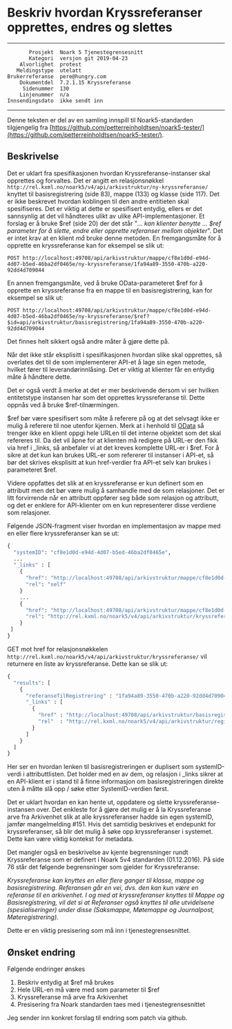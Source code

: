 Beskriv hvordan Kryssreferanser opprettes, endres og slettes
============================================================

 ------------------  ---------------------------------
           Prosjekt  Noark 5 Tjenestegrensesnitt
           Kategori  versjon git 2019-04-23
        Alvorlighet  protest
       Meldingstype  utelatt
    Brukerreferanse  pere@hungry.com
        Dokumentdel  7.2.1.15 Kryssreferanse
         Sidenummer  130
        Linjenummer  n/a
    Innsendingsdato  ikke sendt inn
 ------------------  ---------------------------------

Denne teksten er del av en samling innspill til Noark5-standarden
tilgjengelig fra
[https://github.com/petterreinholdtsen/noark5-tester/](https://github.com/petterreinholdtsen/noark5-tester/).

Beskrivelse
-----------

Det er uklart fra spesifikasjonen hvordan Kryssreferanse-instanser
skal opprettes og forvaltes. Det er angitt en relasjonsnøkkel
`http://rel.kxml.no/noark5/v4/api/arkivstruktur/ny-kryssreferanse/`
knyttet til basisregistrering (side 83), mappe (133) og klasse (side
117). Det er ikke beskrevet hvordan koblingen til den andre entitieten
skal spesifiseres. Det er viktig at dette er spesifisert entydig,
ellers er det sannsynlig at det vil håndteres ulikt av ulike
API-implementasjoner.  Et forslag er å bruke $ref (side 20) der det
står "*... kan klienter benytte ... $ref parameter for å slette, endre
eller opprette referanser mellom objekter*".  Det er intet krav at en
klient *må* bruke denne metoden.  En fremgangsmåte for å opprette en
kryssreferanse kan for eksempel se slik ut:


```
POST http://localhost:49708/api/arkivstruktur/mappe/cf8e1d0d-e94d-4d07-b5ed-46ba2df0465e/ny-kryssreferanse/1fa94a89-3550-470b-a220-92dd4d709044
```

En annen fremgangsmåte, ved å bruke OData-parameteret $ref for å
opprette en kryssreferanse fra en mappe til en basisregistrering, kan
for eksempel se slik ut:

```
POST http://localhost:49708/api/arkivstruktur/mappe/cf8e1d0d-e94d-4d07-b5ed-46ba2df0465e/ny-kryssreferanse/$ref?$id=api/arkivstruktur/basisregistrering/1fa94a89-3550-470b-a220-92dd4d709044
```

Det finnes helt sikkert også andre måter å gjøre dette på. 

Når det ikke står eksplisitt i spesifikasjonen hvordan slike skal
opprettes, så overlates det til de som implementerer API-et å lage sin
egen metode, hvilket fører til leverandørinnlåsing.  Det er viktig at
klienter får en entydig måte å håndtere dette.

Det er også verdt å merke at det er mer beskrivende dersom vi ser
hvilken entitetstype instansen har som det opprettes kryssreferanse
til.  Dette oppnås ved å bruke $ref-tilnærmingen.

$ref bør være spesifisert som måte å referere på og at det selvsagt
ikke er mulig å referere til noe utenfor kjernen.  Merk at i henhold
til
[OData](http://docs.oasis-open.org/odata/odata/v4.0/errata03/os/complete/part2-url-conventions/odata-v4.0-errata03-os-part2-url-conventions-complete.html#_Toc453752345)
så trenger ikke en klient oppgi hele URLen til det interne objektet
som det skal refereres til.  Da det vil åpne for at klienten må redigere
på URL-er den fikk via href i \_links, så anbefaler vi at det kreves
komplette URL-er i $ref.  For å sikre at det kun kan brukes URL-er
som refererer til instanser i API-et, så bør det skrives eksplisitt at
kun href-verdier fra API-et selv kan brukes i parameteret $ref.

Videre oppfattes det slik at en kryssreferanse er kun definert som en
attributt men det bør være mulig å samhandle med de som relasjoner.
Det er litt forvirrende når en attributt oppfører seg både som
relasjon og attributt, og det er enklere for API-klienter om en kun
representerer disse verdiene som relasjoner.

Følgende JSON-fragment viser hvordan en implementasjon av mappe med en
eller flere kryssreferanser kan se ut:

```Python
{
  "systemID": "cf8e1d0d-e94d-4d07-b5ed-46ba2df0465e",
  ...
  "_links" : [
    {
      "href": "http://localhost:49708/api/arkivstruktur/mappe/cf8e1d0d-e94d-4d07-b5ed-46ba2df0465e/",
      "rel": "self"
    }
    ...
    {
      "href": "http://localhost:49708/api/arkivstruktur/mappe/cf8e1d0d-e94d-4d07-b5ed-46ba2df0465e/kryssreferanse",
      "rel": "http://rel.kxml.no/noark5/v4/api/arkivstruktur/kryssreferanse/"
    }
 ]
}
```

GET mot href for relasjonsnøkkelen
`http://rel.kxml.no/noark5/v4/api/arkivstruktur/kryssreferanse/` vil
returnere en liste av kryssreferanse. Dette kan se slik ut:


```Python
{
  "results": [
    {
      "referanseTilRegistrering" : "1fa94a89-3550-470b-a220-92dd4d709044",
      "_links" : [
        {
          "href" : "http://localhost:49708/api/arkivstruktur/basisregistrering/1fa94a89-3550-470b-a220-92dd4d709044", 
          "rel"  : "http://rel.kxml.no/noark5/v4/api/arkivstruktur/registrering/"
        }    
      ]
    }
  ]
}
```

Her ser en hvordan lenken til basisregistreringen er duplisert som
systemID-verdi i attributtlisten.  Det holder med en av dem, og
relasjon i \_links sikrer at en API-klient er i stand til å finne
informasjon om basisregistreringen direkte uten å måtte slå opp / søke
etter SystemID-verdien først.

Det er uklart hvordan en kan hente ut, oppdatere og slette
kryssreferanse-instansen over.  Det enkleste for å gjøre det mulig er
å la Kryssreferanse arve fra Arkivenhet slik at alle kryssreferanser
hadde sin egen systemID, jamfør mangelmelding #151. Hvis det samtidig
beskrives et endepunkt for kryssreferanser, så blir det mulig å søke
opp kryssreferanser i systemet.  Dette kan være viktig kontekst for
metadata.

Det mangler også en beskrivelse av kjente begrensninger rundt 
Kryssreferanse som er definert i Noark 5v4 standarden (01.12.2016). 
På side 76 står det følgende begrensninger som gjelder for Kryssreferanse:

*Kryssreferanse kan knyttes en eller flere ganger til klasse, mappe og
basisregistrering. Referansen går en vei, dvs. den kan kun være en referanse til en arkivenhet. I og med at kryssreferanser knyttes til Mappe og Basisregistrering, vil det si at Referanser også knyttes til alle utvidelsene (spesialiseringer) under disse (Saksmappe, Møtemappe og Journalpost, Møteregistrering).*

Dette er en viktig presisering som må inn i tjenestegrensesnittet.

Ønsket endring
--------------

Følgende endringer ønskes

1. Beskriv entydig at $ref må brukes
2. Hele URL-en må være med som parameter til $ref
3. Kryssreferanse må arve fra Arkivenhet
4. Presisering fra Noark standarden taes med i tjenestegrensesnittet

Jeg sender inn konkret forslag til endring som patch via github.
